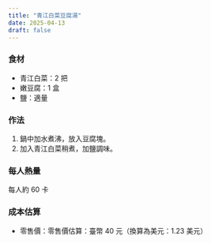 ```yaml
---
title: "青江白菜豆腐湯"
date: 2025-04-13
draft: false
---
```


### 食材

- 青江白菜：2 把
- 嫩豆腐：1 盒
- 鹽：適量

### 作法

1. 鍋中加水煮沸，放入豆腐塊。
2. 加入青江白菜稍煮，加鹽調味。

### 每人熱量  
每人約 60 卡

### 成本估算
- 零售價：零售價估算：臺幣 40 元（換算為美元：1.23 美元）
